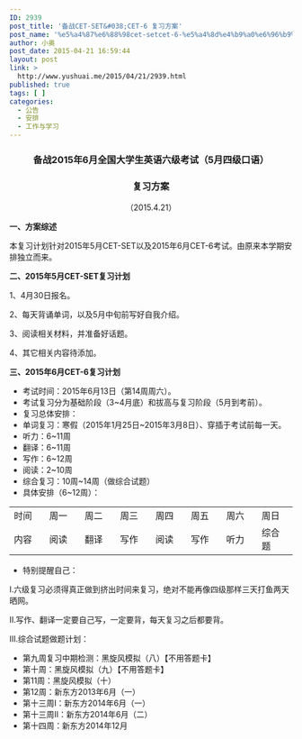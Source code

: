 ```yaml
---
ID: 2939
post_title: '备战CET-SET&#038;CET-6 复习方案'
post_name: '%e5%a4%87%e6%88%98cet-setcet-6-%e5%a4%8d%e4%b9%a0%e6%96%b9%e6%a1%88'
author: 小奥
post_date: 2015-04-21 16:59:44
layout: post
link: >
  http://www.yushuai.me/2015/04/21/2939.html
published: true
tags: [ ]
categories:
  - 公告
  - 安排
  - 工作与学习
---
```

<h3 style="text-align: center;"><b>备战2015年6月全国大学生英语六级考试（5月四级口语）</b></h3>
<h3 style="text-align: center;"><b>复习方案</b></h3>
<p style="text-align: center;">（2015.4.21）</p>
<p style="text-align: left;"><strong>一、方案综述</strong></p>
本复习计划针对2015年5月CET-SET以及2015年6月CET-6考试。由原来本学期安排独立而来。

<strong>二、2015年5月CET-SET复习计划</strong>

1、4月30日报名。

2、每天背诵单词，以及5月中旬前写好自我介绍。

3、阅读相关材料，并准备好话题。

4、其它相关内容待添加。

<strong>三、2015年6月CET-6复习计划</strong>
<ul>
	<li>考试时间：2015年6月13日（第14周周六）。</li>
	<li>考试复习分为基础阶段（3~4月底）和拔高与复习阶段（5月到考前）。</li>
	<li>复习总体安排：</li>
	<li>单词复习：寒假（2015年1月25日~2015年3月8日）、穿插于考试前每一天。</li>
	<li>听力：6~11周</li>
	<li>翻译：6~11周</li>
	<li>写作：6~12周</li>
	<li>阅读：2~10周</li>
	<li>综合复习：10周~14周（做综合试题）</li>
	<li>具体安排（6~12周）：</li>
</ul>
<table>
<tbody>
<tr>
<td width="71">时间</td>
<td width="71">周一</td>
<td width="71">周二</td>
<td width="71">周三</td>
<td width="71">周四</td>
<td width="71">周五</td>
<td width="71">周六</td>
<td width="71">周日</td>
</tr>
<tr>
<td width="71">内容</td>
<td width="71">阅读</td>
<td width="71">翻译</td>
<td width="71">写作</td>
<td width="71">阅读</td>
<td width="71">写作</td>
<td width="71">听力</td>
<td width="71">综合题</td>
</tr>
</tbody>
</table>
<ul>
	<li>特别提醒自己：</li>
</ul>
Ⅰ.六级复习必须得真正做到挤出时间来复习，绝对不能再像四级那样三天打鱼两天晒网。

Ⅱ.写作、翻译一定要自己写，一定要背，每天复习之后都要背。

Ⅲ.综合试题做题计划：
<ul>
	<li>第九周复习中期检测：黑旋风模拟（八）【不用答题卡】</li>
	<li>第十周：黑旋风模拟（九）【不用答题卡】</li>
	<li>第11周：黑旋风模拟（十）</li>
	<li>第12周：新东方2013年6月（一）</li>
	<li>第十三周Ⅰ：新东方2014年6月（一）</li>
	<li>第十三周Ⅱ：新东方2014年6月（二）</li>
	<li>第十四周：新东方2014年12月</li>
</ul>
&nbsp;
